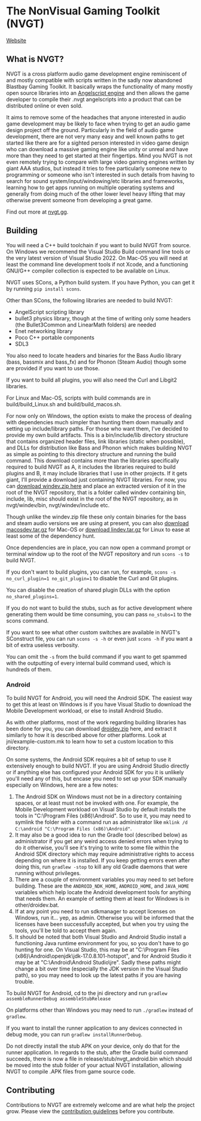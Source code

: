 # The NonVisual Gaming Toolkit (NVGT)
[Website](https://nvgt.gg)

## What is NVGT?
NVGT is a cross platform audio game development engine reminiscent of and mostly compatible with scripts written in the sadly now abandoned Blastbay Gaming Toolkit. It basically wraps the functionality of many mostly open source libraries into an [Angelscript engine](https://www.angelcode.com/angelscript/) and then allows the game developer to compile their .nvgt angelscripts into a product that can be distributed online or even sold.

It aims to remove some of the headaches that anyone interested in audio game development may be likely to face when trying to get an audio game design project off the ground. Particularly in the field of audio game development, there are not very many easy and well known paths to get started like there are for a sighted person interested in video game design who can download a massive gaming engine like unity or unreal and have more than they need to get started at their fingertips. Mind you NVGT is not even remotely trying to compare with large video gaming engines written by giant AAA studios, but instead it tries to free particularly someone new to programming or someone who isn't interested in such details from having to search for sound system/input/windowing/etc libraries and frameworks, learning how to get apps running on multiple operating systems and generally from doing much of the other lower level heavy lifting that may otherwise prevent someone from developing a great game.

Find out more at [nvgt.gg](https://nvgt.gg).

## Building
You will need a C++ build toolchain if you want to build NVGT from source. On Windows we recommend the Visual Studio Build command line tools or the very latest version of Visual Studio 2022. On Mac-OS you will need at least the command line development tools if not Xcode, and a functioning GNU/G++ compiler collection is expected to be available on Linux.

NVGT uses SCons, a Python build system. If you have Python, you can get it by running `pip install scons`.

Other than SCons, the following libraries are needed to build NVGT:
* AngelScript scripting library
* bullet3 physics library, though at the time of writing only some headers (the Bullet3Common and LinearMath folders) are needed
* Enet networking library
* Poco C++ portable components
* SDL3

You also need to locate headers and binaries for the Bass Audio library (bass, bassmix and bass_fx) and for Phonon (Steam Audio) though some are provided if you want to use those.

If you want to build all plugins, you will also need the Curl and Libgit2 libraries.

For Linux and Mac-OS, scripts with build commands are in build/build_Linux.sh and build/build_macos.sh.

For now only on Windows, the option exists to make the process of dealing with dependencies much simpler than hunting them down manually and setting up include/library paths. For those who want them, I've decided to provide my own build artifacts. This is a bin/include/lib directory structure that contains organized header files, link libraries (static when possible), and DLLs for distribution like Bass and Phonon which makes building NVGT as simple as pointing to this directory structure and running the build command. This download contains more than the libraries specifically required to build NVGT as A, it includes the libraries required to build plugins and B, it may include libraries that I use in other projects. If it gets giant, I'll provide a download just containing NVGT libraries. For now, you can 
[download windev.zip here](https://nvgt.gg/windev.zip) and place an extracted version of it in the root of the NVGT repository, that is a folder called windev containing bin, include, lib, misc should exist in the root of the NVGT repository, as in nvgt/windev/bin, nvgt/windev/include etc.

Though unlike the windev.zip file these only contain binaries for the bass and steam audio versions we are using at present, you can also [download macosdev.tar.gz](https://nvgt.gg/macosdev.tar.gz) for Mac-OS or [download lindev.tar.gz](https://nvgt.gg/lindev.tar.gz) for Linux to ease at least some of the dependency hunt.

Once dependencies are in place, you can now open a command prompt or terminal window up to the root of the NVGT repository and run `scons -s` to build NVGT.

If you don't want to build plugins, you can run, for example, `scons -s no_curl_plugin=1 no_git_plugin=1` to disable the Curl and Git plugins.

You can disable the creation of shared plugin DLLs with the option `no_shared_plugins=1`.

If you do not want to build the stubs, such as for active development where generating them would be time consuming, you can pass `no_stubs=1` to the scons command.

If you want to see what other custom switches are available in NVGT's SConstruct file, you can run `scons -s -h` or even just `scons -h` if you want a bit of extra useless verbosity.

You can omit the `-s` from the build command if you want to get spammed with the outputting of every internal build command used, which is hundreds of them.

### Android
To build NVGT for Android, you will need the Android SDK. The easiest way to get this at least on Windows is if you have Visual Studio to download the Mobile Development workload, or else to install Android Studio.

As with other platforms, most of the work regarding building libraries has been done for you, you can download [droidev.zip](https://nvgt.gg/droidev.zip) here, and extract it similarly to how it is described above for other platforms. Look at jni/example-custom.mk to learn how to set a custom location to this directory.

On some systems, the Android SDK requires a bit of setup to use it extensively enough to build NVGT. If you are using Android Studio directly or if anything else has configured your Android SDK for you it is unlikely you'll need any of this, but encase you need to set up your SDK manually especially on Windows, here are a few notes:
1. The Android SDK on Windows must not be in a directory containing spaces, or at least must not be invoked with one. For example, the Mobile Development workload on Visual Studio by default installs the tools in "C:\Program Files (x86)\Android". So to use it, you may need to symlink the folder with a command run as administrator like `mklink /d C:\android "C:\Program Files (x86)\Android"`.
2. It may also be a good idea to run the Gradle tool (described below) as administrator if you get any weird access denied errors when trying to do it otherwise, you'll see it's trying to write to some file within the Android SDK directory which may require administrative rights to access depending on where it is installed. If you keep getting errors even after doing this, run `gradlew -stop` to kill any old Gradle daemons that were running without privileges.
3. There are a couple of environment variables you may need to set before building. These are the `ANDROID_NDK_HOME`, `ANDROID_HOME`, and `JAVA_HOME` variables which help locate the Android development tools for anything that needs them. An example of setting them at least for Windows is in other/droidev.bat.
4. If at any point you need to run sdkmanager to accept licenses on Windows, run it... yep, as admin. Otherwise you will be informed that the licenses have been successfully accepted, but when you try using the tools, you'll be told to accept them again.
5. It should be noted that both Visual Studio and Android Studio install a functioning Java runtime environment for you, so you don't have to go hunting for one. On Visual Studio, this may be at "C:\Program Files (x86)\Android\openjdk\jdk-17.0.8.101-hotspot", and for Android Studio it may be at "C:\Android\Android Studio\jre". Sadly these paths might change a bit over time (especially the JDK version in the Visual Studio path), so you may need to look up the latest paths if you are having trouble.

To build NVGT for Android, cd to the jni directory and run `gradlew assembleRunnerDebug assembleStubRelease`

On platforms other than Windows you may need to run `./gradlew` instead of `gradlew`.

If you want to install the runner application to any devices connected in debug mode, you can run `gradlew installRunnerDebug`.

Do not directly install the stub APK on your device, only do that for the runner application. In regards to the stub, after the Gradle build command succeeds, there is now a file in release/stub/nvgt_android.bin which should be moved into the stub folder of your actual NVGT installation, allowing NVGT to compile .APK files from game source code.

## Contributing
Contributions to NVGT are extremely welcome and are what help the project grow. Please view the [contribution guidelines](.github/CONTRIBUTING.md) before you contribute.